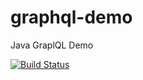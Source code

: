 # graphql-demo
Java GraplQL Demo

[![Build Status](https://travis-ci.org/szogibalu/graphql-demo.svg?branch=master)](https://travis-ci.org/szogibalu/graphql-demo)
